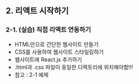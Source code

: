 ## 2. 리액트 시작하기   
### 2-1. (실습) 직접 리액트 연동하기   
- HTML만으로 간단한 웹사이트 만들기   
- CSS를 사용하여 웹사이트 스타일링하기   
- 웹사이트에 React.js 추가하기
- .html과 .css 파일이 동일한 디렉토리에 위치해야함!!!   
- 참고 : 2-1 예제   
<br>